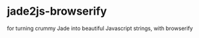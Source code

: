 jade2js-browserify
==================

for turning crummy Jade into beautiful Javascript strings, with browserify
